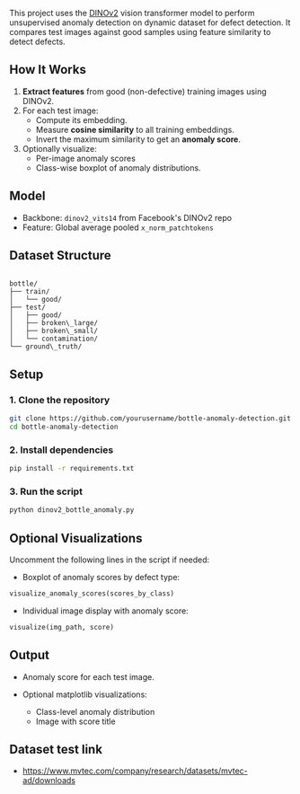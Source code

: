 This project uses the [DINOv2](https://github.com/facebookresearch/dinov2) vision transformer model to perform unsupervised anomaly detection on dynamic dataset for defect detection. It compares test images against good samples using feature similarity to detect defects.

## How It Works

1. **Extract features** from good (non-defective) training images using DINOv2.
2. For each test image:
   - Compute its embedding.
   - Measure **cosine similarity** to all training embeddings.
   - Invert the maximum similarity to get an **anomaly score**.
3. Optionally visualize:
   - Per-image anomaly scores
   - Class-wise boxplot of anomaly distributions.

## Model

- Backbone: `dinov2_vits14` from Facebook's DINOv2 repo
- Feature: Global average pooled `x_norm_patchtokens`

## Dataset Structure

```

bottle/
├── train/
│   └── good/
├── test/
│   ├── good/
│   ├── broken\_large/
│   ├── broken\_small/
│   └── contamination/
└── ground\_truth/

```

## Setup

### 1. Clone the repository
```bash
git clone https://github.com/yourusername/bottle-anomaly-detection.git
cd bottle-anomaly-detection
```

### 2. Install dependencies

```bash
pip install -r requirements.txt
```

### 3. Run the script

```bash
python dinov2_bottle_anomaly.py
```

## Optional Visualizations

Uncomment the following lines in the script if needed:

* Boxplot of anomaly scores by defect type:

```python
visualize_anomaly_scores(scores_by_class)
```

* Individual image display with anomaly score:

```python
visualize(img_path, score)
```

## Output

* Anomaly score for each test image.
* Optional matplotlib visualizations:

  * Class-level anomaly distribution
  * Image with score title

## Dataset test link
- https://www.mvtec.com/company/research/datasets/mvtec-ad/downloads

